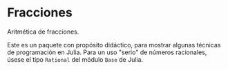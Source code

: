 # Fracciones

Aritmética de fracciones.

Este es un paquete con propósito didáctico, para mostrar algunas técnicas
de programación en Julia. Para un uso "serio" de números racionales,
úsese el tipo `Rational` del módulo `Base` de Julia.


